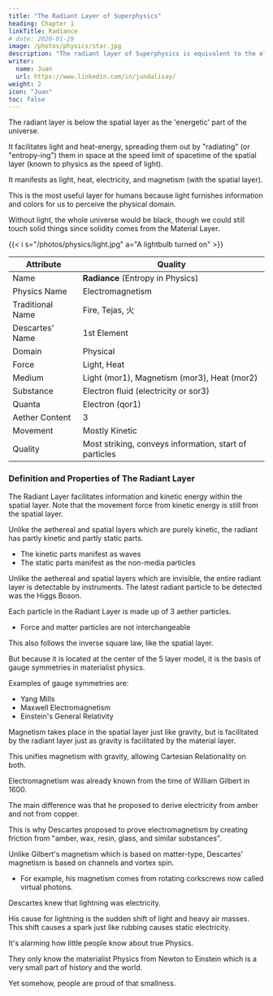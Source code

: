 ```yaml
---
title: "The Radiant Layer of Superphysics"
heading: Chapter 1
linkTitle: Radiance
# date: 2020-01-29
image: /photos/physics/star.jpg
description: "The radiant layer of Superphysics is equivalent to the electromagentic field in Physics"
writer:
  name: Juan
  url: https://www.linkedin.com/in/jundalisay/
weight: 2
icon: "Juan"
toc: false
---
```



The radiant layer is below the spatial layer as the 'energetic' part of the universe.

It facilitates light and heat-energy, spreading them out by "radiating" (or "entropy-ing") them in space at the speed limit of spacetime of the spatial layer (known to physics as the speed of light).

It manifests as light, heat, electricity, and magnetism (with the spatial layer).

This is the most useful layer for humans because light furnishes information and colors for us to perceive the physical domain.

Without light, the whole universe would be black, though we could still touch solid things since solidity comes from the Material Layer.

{{< i s="/photos/physics/light.jpg" a="A lightbulb turned on" >}}

<!-- In terms of creation, this layer is the third layer that spreads across the space created by the spacetime layer. -->


Attribute | Quality
--- | ---
Name | **Radiance** (Entropy in Physics)
Physics Name | Electromagnetism
Traditional Name | Fire, Tejas, 火
Descartes' Name | 1st Element
Domain | Physical
Force | Light, Heat
Medium | Light (mor1), Magnetism (mor3), Heat (mor2)
Substance | Electron fluid (electricity or sor3)
Quanta | Electron (qor1)
Aether Content | 3
Movement | Mostly Kinetic
Quality | Most striking, conveys information, start of particles



### Definition and Properties of The Radiant Layer

The Radiant Layer facilitates information and kinetic energy within the spatial layer. Note that the movement force from kinetic energy is still from the spatial layer.

Unlike the aethereal and spatial layers which are purely kinetic, the radiant has partly kinetic and partly static parts. 
- The kinetic parts manifest as waves
- The static parts manifest as the non-media particles

Unlike the aethereal and spatial layers which are invisible, the entire radiant layer is detectable by instruments. The latest radiant particle to be detected was the Higgs Boson.

Each particle in the Radiant Layer is made up of 3 aether particles. 
- Force and matter particles are not interchangeable 

This also follows the inverse square law, like the spatial layer. 

But because it is located at the center of the 5 layer model, it is the basis of gauge symmetries in materialist physics. 

Examples of gauge symmetries are:
- Yang Mills
- Maxwell Electromagnetism  
- Einstein's General Relativity


Magnetism takes place in the spatial layer just like gravity, but is facilitated by the radiant layer just as gravity is facilitated by the material layer.

This unifies magnetism with gravity, allowing Cartesian Relationality on both. 

Electromagnetism was already known from the time of William Gilbert in 1600. 

The main difference was that he proposed to derive electricity from amber and not from copper.

This is why Descartes proposed to prove electromagnetism by creating friction from "amber, wax, resin, glass, and similar substances". 

Unlike Gilbert's magnetism which is based on matter-type, Descartes' magnetism is based on channels and vortex spin.
- For example, his magnetism comes from rotating corkscrews now called virtual photons. 

Descartes knew that lightning was electricity. 

His cause for lightning is the sudden shift of light and heavy air masses. This shift causes a spark just like rubbing causes static electricity.  

It's alarming how little people know about true Physics. 

They only know the materialist Physics from Newton to Einstein which is a very small part of history and the world. 

Yet somehow, people are proud of that smallness.

